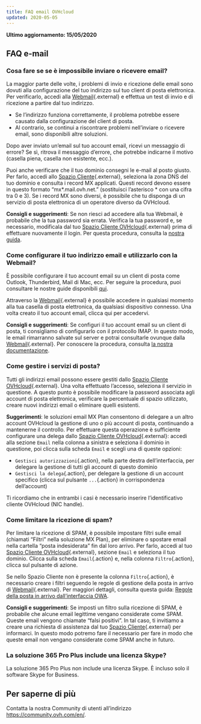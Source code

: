 ```yaml
---
title: FAQ email OVHcloud
updated: 2020-05-05
---
```


**Ultimo aggiornamento: 15/05/2020**

## FAQ e-mail

### Cosa fare se se è impossibile inviare o ricevere email? 

La maggior parte delle volte, i problemi di invio e ricezione delle email sono dovuti alla configurazione del tuo indirizzo sul tuo client di posta elettronica. Per verificarlo, accedi alla [Webmail](https://www.ovh.com/it/mail/){.external} e effettua un test di invio e di ricezione a partire dal tuo indirizzo. 

- Se l’indirizzo funziona correttamente, il problema potrebbe essere causato dalla configurazione del client di posta. 
- Al contrario, se continui a riscontrare problemi nell’inviare o ricevere email, sono disponibili altre soluzioni.

Dopo aver inviato un’email sul tuo account email, ricevi un messaggio di errore? Se sì, ritrova il messaggio d’errore, che potrebbe indicarne il motivo (casella piena, casella non esistente, ecc.).

Puoi anche verificare che il tuo dominio consegni le e-mail al posto giusto. Per farlo, accedi allo [Spazio Cliente](https://www.ovh.com/auth/?action=gotomanager&from=https://www.ovh.it/&ovhSubsidiary=it){.external}, seleziona la zona DNS del tuo dominio e consulta i record MX applicati. Questi record devono essere in questo formato “mx\*.mail.ovh.net.” (sostituisci l’asterisco * con una cifra tra 0 e 3).
Se i record MX sono diversi, è possibile che tu disponga di un servizio di posta elettronica di un operatore diverso da OVHcloud.

**Consigli e suggerimenti**: Se non riesci ad accedere alla tua Webmail, è probabile che la tua password sia errata. Verifica la tua password e, se necessario, modificala dal tuo [Spazio Cliente OVHcloud](https://www.ovh.com/auth/?action=gotomanager&from=https://www.ovh.it/&ovhSubsidiary=it){.external} prima di effettuare nuovamente il login. Per questa procedura, consulta la [nostra guida](/pages/web/emails/email_change_password).

### Come configurare il tuo indirizzo email e utilizzarlo con la Webmail? 

È possibile configurare il tuo account email su un client di posta come Outlook, Thunderbird, Mail di Mac, ecc.
Per seguire la procedura, puoi consultare le nostre guide disponibili [qui](/products/web-cloud-email-collaborative-solutions-mx-plan).

Attraverso la [Webmail](https://www.ovh.com/it/mail/){.external} è possibile accedere in qualsiasi momento alla tua casella di posta elettronica, da qualsiasi dispositivo connesso. Una volta creato il tuo account email, clicca qui per accedervi.

**Consigli e suggerimenti**: Se configuri il tuo account email su un client di posta, ti consigliamo di configurarlo con il protocollo IMAP. In questo modo, le email rimarranno salvate sul server e potrai consultarle ovunque dalla [Webmail](https://www.ovh.it/mail/){.external}. Per conoscere la procedura, consulta [la nostra documentazione](/pages/web/emails/email_generalities).

### Come gestire i servizi di posta? 

Tutti gli indirizzi email possono essere gestiti dallo [Spazio Cliente OVHcloud](https://www.ovh.com/auth/?action=gotomanager&from=https://www.ovh.it/&ovhSubsidiary=it){.external}. Una volta effettuato l’accesso, seleziona il servizio in questione. A questo punto è possibile modificare la password associata agli account di posta elettronica, verificare la percentuale di spazio utilizzato, creare nuovi indirizzi email o eliminare quelli esistenti. 

**Suggerimenti**: le soluzioni email MX Plan consentono di delegare a un altro account OVHcloud la gestione di uno o più account di posta, continuando a mantenerne il controllo. Per effettuare questa operazione è sufficiente configurare una delega dallo [Spazio Cliente OVHcloud](https://www.ovh.com/auth/?action=gotomanager&from=https://www.ovh.it/&ovhSubsidiary=it){.external}: accedi alla sezione `Email` nella colonna a sinistra e seleziona il dominio in questione, poi clicca sulla scheda `Email` e scegli una di queste opzioni:

- `Gestisci autorizzazioni`{.action}, nella parte destra dell’interfaccia, per delegare la gestione di tutti gli account di questo dominio
- `Gestisci la delega`{.action}, per delegare la gestione di un account specifico (clicca sul pulsante `...`{.action} in corrispondenza dell’account)  

Ti ricordiamo che in entrambi i casi è necessario inserire l’identificativo cliente OVHcloud (NIC handle).

### Come limitare la ricezione di spam?  

Per limitare la ricezione di SPAM, è possibile impostare filtri sulle email (chiamati “Filtri” nella soluzione MX Plan), per eliminare o spostare email nella cartella “posta indesiderata” fin dal loro arrivo.
Per farlo, accedi al tuo [Spazio Cliente OVHcloud](https://www.ovh.com/auth/?action=gotomanager&from=https://www.ovh.it/&ovhSubsidiary=it){.external}, sezione `Email` e seleziona il tuo dominio. Clicca sulla scheda `Email`{.action} e, nella colonna `Filtro`{.action}, clicca sul pulsante di azione.

Se nello Spazio Cliente non è presente la colonna `Filtro`{.action}, è necessario creare i filtri seguendo le regole di gestione della posta in arrivo di [ Webmail](https://www.ovh.com/it/mail/){.external}. Per maggiori dettagli, consulta questa guida: [Regole della posta in arrivo dall’interfaccia OWA](/it/microsoft-collaborative-solutions/creare-regole-posta-in-arrivo-in-owa/).

**Consigli e suggerimenti**: Se imposti un filtro sulla ricezione di SPAM, è probabile che alcune email legittime vengano considerate come SPAM. Queste email vengono chiamate “falsi positivi”. In tal caso, ti invitiamo a creare una richiesta di assistenza dal tuo [Spazio Cliente](https://www.ovh.com/auth/?action=gotomanager&from=https://www.ovh.it/&ovhSubsidiary=it){.external} per informarci. In questo modo potremo fare il necessario per fare in modo che queste email non vengano considerate come SPAM anche in futuro. 

### La soluzione 365 Pro Plus include una licenza Skype?  

La soluzione 365 Pro Plus non include una licenza Skype. È incluso solo il software Skype for Business. 

## Per saperne di più

Contatta la nostra Community di utenti all’indirizzo <https://community.ovh.com/en/>.
